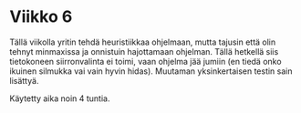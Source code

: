 # Viikko 6

Tällä viikolla yritin tehdä heuristiikkaa ohjelmaan, mutta tajusin että olin tehnyt minmaxissa ja onnistuin hajottamaan ohjelman. Tällä hetkellä siis tietokoneen siirronvalinta ei toimi, vaan ohjelma jää jumiin (en tiedä onko ikuinen silmukka vai vain hyvin hidas). Muutaman yksinkertaisen testin sain lisättyä.

Käytetty aika noin 4 tuntia.